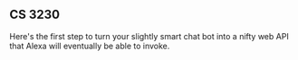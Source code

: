 ## CS 3230

Here's the first step to turn your slightly smart chat bot into a nifty web API that
Alexa will eventually be able to invoke.
